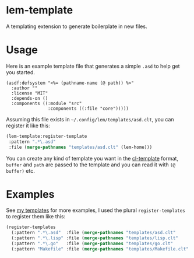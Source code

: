 # lem-template

A templating extension to generate boilerplate in new files.

# Usage

Here is an example template file that generates a simple `.asd` to help get you started.

```
(asdf:defsystem "<%= (pathname-name (@ path)) %>"
  :author ""
  :license "MIT"
  :depends-on ()
  :components ((:module "src"
                :components ((:file "core")))))
```

Assuming this file exists in `~/.config/lem/templates/asd.clt`, you can register it like this:

```lisp
(lem-template:register-template
 :pattern ".*\.asd"
 :file (merge-pathnames "templates/asd.clt" (lem-home)))
```

You can create any kind of template you want in the [cl-template](https://github.com/alpha123/cl-template) format, `buffer` and `path` are passed to the template and you can read it with `(@ buffer)` etc.

# Examples

See [my templates](https://github.com/garlic0x1/.lem/tree/master/templates) for more examples, I used the plural `register-templates` to register them like this:

```lisp
(register-templates
  (:pattern ".*\.asd"  :file (merge-pathnames "templates/asd.clt"      (lem-home)))
  (:pattern ".*\.lisp" :file (merge-pathnames "templates/lisp.clt"     (lem-home)))
  (:pattern ".*\.go"   :file (merge-pathnames "templates/go.clt"       (lem-home)))
  (:pattern "Makefile" :file (merge-pathnames "templates/Makefile.clt" (lem-home))))
```

